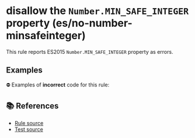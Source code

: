# disallow the `Number.MIN_SAFE_INTEGER` property (es/no-number-minsafeinteger)

This rule reports ES2015 `Number.MIN_SAFE_INTEGER` property as errors.

## Examples

⛔ Examples of **incorrect** code for this rule:

<eslint-playground type="bad" code="/*eslint es/no-number-minsafeinteger: error */
const b = Number.MIN_SAFE_INTEGER
" />

## 📚 References

- [Rule source](https://github.com/mysticatea/eslint-plugin-es/blob/v3.0.1/lib/rules/no-number-minsafeinteger.js)
- [Test source](https://github.com/mysticatea/eslint-plugin-es/blob/v3.0.1/tests/lib/rules/no-number-minsafeinteger.js)
